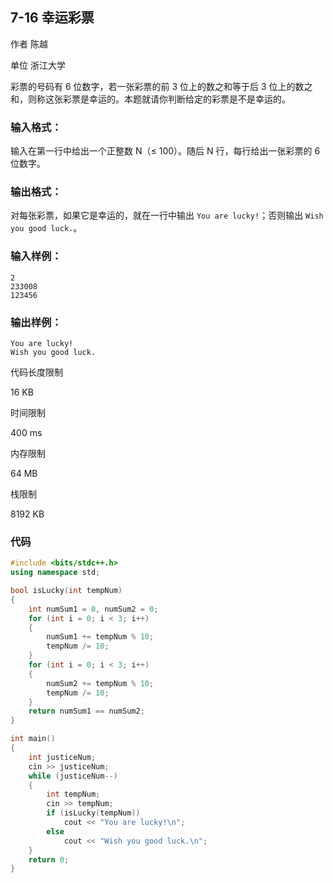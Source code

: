 ## **7-16 幸运彩票**

作者 陈越

单位 浙江大学

彩票的号码有 6 位数字，若一张彩票的前 3 位上的数之和等于后 3 位上的数之和，则称这张彩票是幸运的。本题就请你判断给定的彩票是不是幸运的。

### 输入格式：

输入在第一行中给出一个正整数 N（≤ 100）。随后 N 行，每行给出一张彩票的 6 位数字。

### 输出格式：

对每张彩票，如果它是幸运的，就在一行中输出 `You are lucky!`；否则输出 `Wish you good luck.`。

### 输入样例：

```in
2
233008
123456
```

### 输出样例：

```out
You are lucky!
Wish you good luck.
```

代码长度限制

16 KB

时间限制

400 ms

内存限制

64 MB

栈限制

8192 KB

### 代码

```c++
#include <bits/stdc++.h>
using namespace std;

bool isLucky(int tempNum)
{
    int numSum1 = 0, numSum2 = 0;
    for (int i = 0; i < 3; i++)
    {
        numSum1 += tempNum % 10;
        tempNum /= 10;
    }
    for (int i = 0; i < 3; i++)
    {
        numSum2 += tempNum % 10;
        tempNum /= 10;
    }
    return numSum1 == numSum2;
}

int main()
{
    int justiceNum;
    cin >> justiceNum;
    while (justiceNum--)
    {
        int tempNum;
        cin >> tempNum;
        if (isLucky(tempNum))
            cout << "You are lucky!\n";
        else
            cout << "Wish you good luck.\n";
    }
    return 0;
}

```

